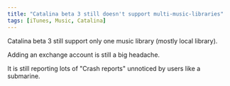 ```yaml
---
title: "Catalina beta 3 still doesn't support multi-music-libraries"
tags: [iTunes, Music, Catalina]
---
```


Catalina beta 3 still support only one music library (mostly local library). 

Adding an exchange account is still a big headache.

It is still reporting lots of "Crash reports" unnoticed by users like a submarine.